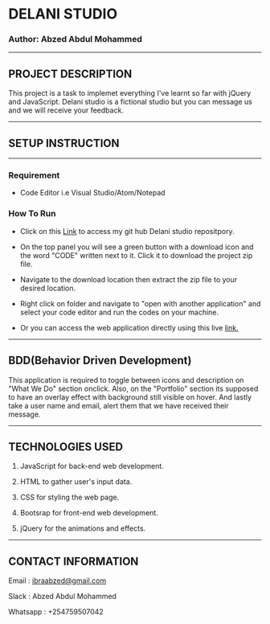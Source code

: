 # DELANI STUDIO

### Author: Abzed Abdul Mohammed

*****

## PROJECT DESCRIPTION

This project is a task to implemet everything I've learnt so far with jQuery and JavaScript. Delani studio is a fictional studio but you can message us and we will receive your feedback.

*****

## SETUP INSTRUCTION

*****

### Requirement

* Code Editor i.e Visual Studio/Atom/Notepad

### How To Run

* Click on this [Link](https://github.com/Abzed/Delani-Studio) to access my git hub Delani studio repositpory.

* On the top panel you will see a green button with a download icon and the word "CODE" written next to it. Click it to download the project zip file.

* Navigate to the download location then extract the zip file to your desired location.

* Right click on folder and navigate to "open with another application" and select your code editor and run the codes on your machine.

* Or you can access the web application directly using this live [link.]()

*****

## BDD(Behavior Driven Development)

This application is required to toggle between icons and description on "What We Do" section onclick. Also, on the "Portfolio" section its supposed to have an overlay effect with background still visible on hover. And lastly take a user name and email, alert them that we have received their message.

*****

## TECHNOLOGIES USED

1. JavaScript for back-end web development.


2. HTML to gather user's input data.

3. CSS for styling the web page.

4. Bootsrap for front-end web development.

5. jQuery for the animations and effects.

*****

## CONTACT INFORMATION

Email : ibraabzed@gmail.com

Slack : Abzed Abdul Mohammed

Whatsapp : +254759507042